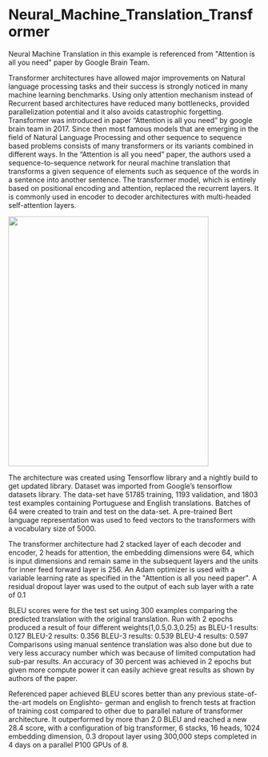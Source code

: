 # Neural_Machine_Translation_Transformer
Neural Machine Translation in this example is referenced from "Attention is all you need" paper by Google Brain Team. 

Transformer architectures have allowed major improvements on Natural language processing tasks
and their success is strongly noticed in many machine learning benchmarks. Using only attention
mechanism instead of Recurrent based architectures have reduced many bottlenecks, provided
parallelization potential and it also avoids catastrophic forgetting. Transformer was introduced in
paper “Attention is all you need” by google brain team in 2017. Since then most famous models
that are emerging in the field of Natural Language Processing and other sequence to sequence
based problems consists of many transformers or its variants combined in different ways. In the
“Attention is all you need” paper, the authors used a sequence-to-sequence network for neural machine
translation that transforms a given sequence of elements such as sequence of the words in a sentence
into another sentence. The transformer model, which is entirely based on positional encoding and
attention, replaced the recurrent layers. It is commonly used in encoder to decoder architectures with
multi-headed self-attention layers.

<img src="https://user-images.githubusercontent.com/54603828/134092707-c96f945f-3401-447f-a308-792af02e5da2.png" width="400" height="500" />

The architecture was created using Tensorflow library and a nightly build to get updated library.
Dataset was imported from Google’s tensorflow datasets library. The data-set have 51785 training,
1193 validation, and 1803 test examples containing Portuguese and English translations. Batches of
64 were created to train and test on the data-set. A pre-trained Bert language representation was used
to feed vectors to the transformers with a vocabulary size of 5000.

The transformer architecture had 2 stacked layer of each decoder and encoder, 2 heads for attention,
the embedding dimensions were 64, which is input dimensions and remain same in the subsequent
layers and the units for inner feed forward layer is 256. An Adam optimizer is used with a variable
learning rate as specified in the "Attention is all you need paper". A residual dropout layer was used
to the output of each sub layer with a rate of 0.1

BLEU scores were for the test set using 300 examples comparing the predicted translation with the
original translation. Run with 2 epochs produced a result of four different weights(1,0.5,0.3,0.25) as
BLEU-1 results: 0.127 BLEU-2 results: 0.356 BLEU-3 results: 0.539 BLEU-4 results: 0.597
Comparisons using manual sentence translation was also done but due to very less accuracy number
which was because of limited computation had sub-par results. An accuracy of 30 percent was
achieved in 2 epochs but given more compute power it can easily achieve great results as shown by
authors of the paper.

Referenced paper achieved BLEU scores better than any previous state-of-the-art models on Englishto-
german and english to french tests at fraction of training cost compared to other due to parallel
nature of transformer architecture. It outperformed by more than 2.0 BLEU and reached a new 28.4
score, with a configuration of big transformer, 6 stacks, 16 heads, 1024 embedding dimension, 0.3
dropout layer using 300,000 steps completed in 4 days on a parallel P100 GPUs of 8.
